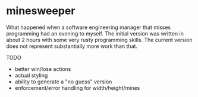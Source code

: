 # minesweeper

What happened when a software engineering manager that misses programming had an evening to myself. 
The initial version was written in about 2 hours with some very rusty programming skills. The current
version does not represent substantially more work than that.

TODO
- better win/lose actions
- actual styling
- ability to generate a "no guess" version
- enforcement/error handling for width/height/mines